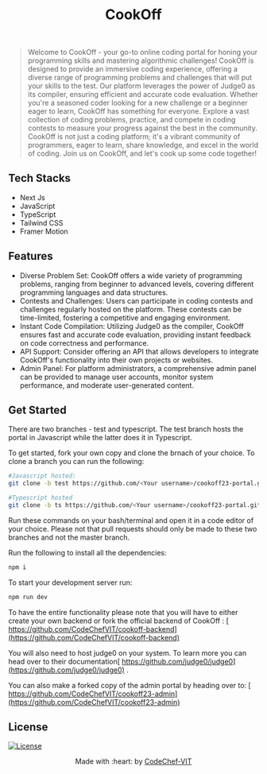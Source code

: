 <h1 align="center"> CookOff </h1>
<br/>

> <p>Welcome to CookOff - your go-to online coding portal for honing your programming skills and mastering algorithmic challenges! CookOff is designed to provide an immersive coding experience, offering a diverse range of programming problems and challenges that will put your skills to the test. Our platform leverages the power of Judge0 as its compiler, ensuring efficient and accurate code evaluation. Whether you're a seasoned coder looking for a new challenge or a beginner eager to learn, CookOff has something for everyone. Explore a vast collection of coding problems, practice, and compete in coding contests to measure your progress against the best in the community. CookOff is not just a coding platform; it's a vibrant community of programmers, eager to learn, share knowledge, and excel in the world of coding. Join us on CookOff, and let's cook up some code together!</p>

## Tech Stacks

- Next Js
- JavaScript
- TypeScript
- Tailwind CSS
- Framer Motion

## Features

- Diverse Problem Set: CookOff offers a wide variety of programming problems, ranging from beginner to advanced levels, covering different programming languages and data structures.
- Contests and Challenges: Users can participate in coding contests and challenges regularly hosted on the platform. These contests can be time-limited, fostering a competitive and engaging environment.
- Instant Code Compilation: Utilizing Judge0 as the compiler, CookOff ensures fast and accurate code evaluation, providing instant feedback on code correctness and performance.
- API Support: Consider offering an API that allows developers to integrate CookOff's functionality into their own projects or websites.
- Admin Panel: For platform administrators, a comprehensive admin panel can be provided to manage user accounts, monitor system performance, and moderate user-generated content.

## Get Started

There are two branches - test and typescript. The test branch hosts the portal in Javascript while the latter does it in Typescript.

To get started, fork your own copy and clone the brnach of your choice. To clone a branch you can run the following:

```bash
#Javascript hosted:
git clone -b test https://github.com/<Your username>/cookoff23-portal.git

#Typescript hosted
git clone -b ts https://github.com/<Your username>/cookoff23-portal.git

```

Run these commands on your bash/terminal and open it in a code editor of your choice.
Please not that pull requests should only be made to these two branches and not the master branch.

Run the following to install all the dependencies:

```bash
npm i
```

To start your development server run:

```bash
npm run dev

```

To have the entire functionality please note that you will have to either create your own backend or fork the official backend of CookOff :
[ https://github.com/CodeChefVIT/cookoff-backend](https://github.com/CodeChefVIT/cookoff-backend)

You will also need to host judge0 on your system. To learn more you can head over to their documentation[ https://github.com/judge0/judge0](https://github.com/judge0/judge0) .

You can also make a forked copy of the admin portal by heading over to: [ https://github.com/CodeChefVIT/cookoff23-admin](https://github.com/CodeChefVIT/cookoff23-admin)

## License

[![License](http://img.shields.io/:license-mit-blue.svg?style=flat-square)](http://badges.mit-license.org)

<p align="center">
	Made with :heart: by <a href="https://www.codechefvit.com" target="_blank">CodeChef-VIT</a>
</p>
